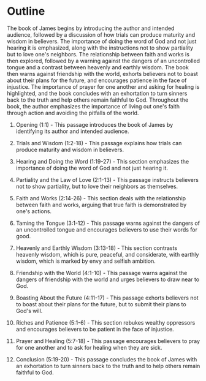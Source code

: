 # Outline

The book of James begins by introducing the author and intended audience, followed by a discussion of how trials can produce maturity and wisdom in believers. The importance of doing the word of God and not just hearing it is emphasized, along with the instructions not to show partiality but to love one's neighbors. The relationship between faith and works is then explored, followed by a warning against the dangers of an uncontrolled tongue and a contrast between heavenly and earthly wisdom. The book then warns against friendship with the world, exhorts believers not to boast about their plans for the future, and encourages patience in the face of injustice. The importance of prayer for one another and asking for healing is highlighted, and the book concludes with an exhortation to turn sinners back to the truth and help others remain faithful to God. Throughout the book, the author emphasizes the importance of living out one's faith through action and avoiding the pitfalls of the world.

1. Opening (1:1) - This passage introduces the book of James by identifying its author and intended audience.

2. Trials and Wisdom (1:2-18) - This passage explains how trials can produce maturity and wisdom in believers.

3. Hearing and Doing the Word (1:19-27) - This section emphasizes the importance of doing the word of God and not just hearing it.

4. Partiality and the Law of Love (2:1-13) - This passage instructs believers not to show partiality, but to love their neighbors as themselves.

5. Faith and Works (2:14-26) - This section deals with the relationship between faith and works, arguing that true faith is demonstrated by one's actions.

6. Taming the Tongue (3:1-12) - This passage warns against the dangers of an uncontrolled tongue and encourages believers to use their words for good.

7. Heavenly and Earthly Wisdom (3:13-18) - This section contrasts heavenly wisdom, which is pure, peaceful, and considerate, with earthly wisdom, which is marked by envy and selfish ambition.

8. Friendship with the World (4:1-10) - This passage warns against the dangers of friendship with the world and urges believers to draw near to God.

9. Boasting About the Future (4:11-17) - This passage exhorts believers not to boast about their plans for the future, but to submit their plans to God's will.

10. Riches and Patience (5:1-6) - This section rebukes wealthy oppressors and encourages believers to be patient in the face of injustice.

11. Prayer and Healing (5:7-18) - This passage encourages believers to pray for one another and to ask for healing when they are sick.

12. Conclusion (5:19-20) - This passage concludes the book of James with an exhortation to turn sinners back to the truth and to help others remain faithful to God.
